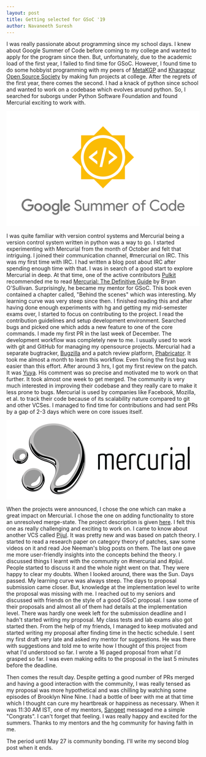 ```yaml
---
layout: post
title: Getting selected for GSoC '19
author: Navaneeth Suresh
---
```


I was really passionate about programming since my school days. I knew about Google Summer of Code before coming to my college and wanted to apply for the program since then. But, unfortunately, due to the academic load of the first year, I failed to find time for GSoC. However, I found time to do some hobbyist programming with my peers of [MetaKGP](https://metakgp.github.io/) and [Kharagpur Open Source Society](https://kossiitkgp.org/) by making fun projects at college. After the regrets of the first year, there comes the second. I had a knack of python since school and wanted to work on a codebase which evolves around python. So, I searched for suborgs under Python Software Foundation and found Mercurial exciting to work with.

![GSoC](https://raw.githubusercontent.com/themousepotato/themousepotato.github.io/master/images/gsoc-banner.png)

I was quite familiar with version control systems and Mercurial being a version control system written in python was a way to go. I started experimenting with Mercurial from the month of October and felt that intriguing. I joined their communication channel, #mercurial on IRC. This was my first time with IRC. I had written a blog post about IRC after spending enough time with that. I was in search of a good start to explore Mercurial in deep. At that time, one of the active contributors [Pulkit](https://bitbucket.org/PulkitG/) recommended me to read [Mercurial: The Definitive Guide](http://hgbook.red-bean.com/) by Bryan O'Sullivan. Surprisingly, he became my mentor for GSoC. This book even contained a chapter called, "Behind the scenes" which was interesting. My learning curve was very steep since then. I finished reading this and after having done enough experiments with hg and getting my mid-semester exams over, I started to focus on contributing to the project. I read the contribution guidelines and setup development environment. Searched bugs and picked one which adds a new feature to one of the core commands. I made my first PR in the last week of December. The development workflow was completely new to me. I usually used to work with git and GitHub for managing my opensource projects. Mercurial had a separate bugtracker, [Bugzilla](https://bz.mercurial-scm.org/) and a patch review platform, [Phabricator](https://phab.mercurial-scm.org/). It took me almost a month to learn this workflow. Even fixing the first bug was easier than this effort. After around 3 hrs, I got my first review on the patch. It was [Yuya](https://bitbucket.org/yuja/). His comment was so precise and motivated me to work on that further. It took almost one week to get merged. The community is very much interested in improving their codebase and they really care to make it less prone to bugs. Mercurial is used by companies like Facebook, Mozilla, et al. to track their code because of its scalability nature compared to git and other VCSes. I managed to find time for contributions and had sent PRs by a gap of 2-3 days which were on core issues itself.

![Mercurial](https://raw.githubusercontent.com/themousepotato/themousepotato.github.io/master/images/mercurial-banner.png)

When the projects were announced, I chose the one which can make a great impact on Mercurial. I chose the one on adding functionality to store an unresolved merge-state. The project description is given [here](https://www.mercurial-scm.org/wiki/SummerOfCode/Ideas2019#Add_functionality_to_store_an_unresolved_merge-state). I felt this one as really challenging and exciting to work on. I came to know about another VCS called [Pijul](https://pijul.org/). It was pretty new and was based on patch theory. I started to read a research paper on category theory of patches, saw some videos on it and read Joe Neeman's blog posts on them. The last one gave me more user-friendly insights into the concepts behind the theory. I discussed things I learnt with the community on #mercurial and #pijul. People started to discuss it and the whole night went on that. They were happy to clear my doubts. When I looked around, there was the Sun. Days passed. My learning curve was always steep. The days to proposal submission came closer. But, knowledge at the implementation level to write the proposal was missing with me. I reached out to my seniors and discussed with friends on the style of a good GSoC proposal. I saw some of their proposals and almost all of them had details at the implementation level. There was hardly one week left for the submission deadline and I hadn't started writing my proposal. My class tests and lab exams also got started then. From the help of my friends, I managed to keep motivated and started writing my proposal after finding time in the hectic schedule. I sent my first draft very late and asked my mentor for suggestions. He was there with suggestions and told me to write how I thought of this project from what I'd understood so far. I wrote a 16 paged proposal from what I'd grasped so far. I was even making edits to the proposal in the last 5 minutes before the deadline.

Then comes the result day. Despite getting a good number of PRs merged and having a good interaction with the community, I was really tensed as my proposal was more hypothetical and was chilling by watching some episodes of Brooklyn Nine Nine. I had a bottle of beer with me at that time which I thought can cure my heartbreak or happiness as necessary. When it was 11:30 AM IST, one of my mentors, [Sangeet](https://bitbucket.org/sangeet259/) messaged me a simple "Congrats". I can't forget that feeling. I was really happy and excited for the summers. Thanks to my mentors and the hg community for having faith in me.

The period until May 27 is community bonding. I'll write my second blog post when it ends.
